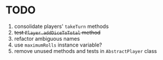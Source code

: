 # TODO
1) consolidate players' `takeTurn` methods
2) ~~test `Player.addDiceToTotal` method~~
3) refactor ambiguous names
4) use `maximumRolls` instance variable?
5) remove unused methods and tests in `AbstractPlayer` class
